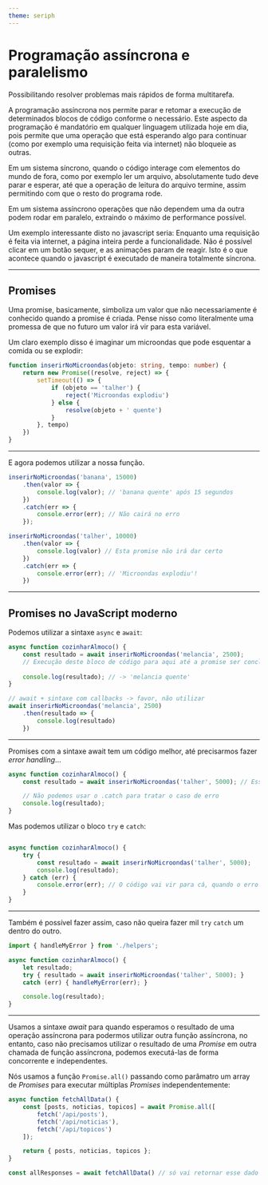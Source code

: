 ```yaml
---
theme: seriph
---
```


# Programação assíncrona e paralelismo
Possibilitando resolver problemas mais rápidos de forma multitarefa.

A programação assíncrona nos permite parar e retomar a execução de determinados blocos de código conforme o necessário.
Este aspecto da programação é mandatório em qualquer linguagem utilizada hoje em dia, pois permite que uma operação que está
esperando algo para continuar (como por exemplo uma requisição feita via internet) não bloqueie as outras. 

Em um sistema síncrono, quando o código interage com elementos do mundo de fora, como por exemplo ler um arquivo,
absolutamente tudo deve parar e esperar, até que a operação de leitura do arquivo termine, assim permitindo com que o resto do programa
rode.

Em um sistema assíncrono operações que não dependem uma da outra podem rodar em paralelo, extraindo o máximo de performance possível.

Um exemplo interessante disto no javascript seria:
Enquanto uma requisição é feita via internet, a página inteira perde a funcionalidade. Não é possível clicar em um botão sequer, e as
animações param de reagir. Isto é o que acontece quando o javascript é executado de maneira totalmente síncrona.

---

 ## Promises

Uma promise, basicamente, simboliza um valor que não necessariamente é conhecido quando a promise é criada.
Pense nisso como literalmente uma promessa de que no futuro um valor irá vir para esta variável.

Um claro exemplo disso é imaginar um microondas que pode esquentar a comida ou se explodir:

```ts
function inserirNoMicroondas(objeto: string, tempo: number) {
    return new Promise((resolve, reject) => {
        setTimeout(() => {
            if (objeto == 'talher') {
                reject('Microondas explodiu')
            } else {
                resolve(objeto + ' quente')
            }
        }, tempo)
    })
}
```

---

E agora podemos utilizar a nossa função.

```ts
inserirNoMicroondas('banana', 15000)
    .then(valor => {
        console.log(valor); // 'banana quente' após 15 segundos
    })
    .catch(err => {
        console.error(err); // Não cairá no erro
    });

inserirNoMicroondas('talher', 10000)
    .then(valor => {
        console.log(valor) // Esta promise não irá dar certo
    })
    .catch(err => {
        console.error(err); // 'Microondas explodiu'!
    })
```

---

## Promises no JavaScript moderno

Podemos utilizar a sintaxe `async` e `await`:

```ts
async function cozinharAlmoco() {
    const resultado = await inserirNoMicroondas('melancia', 2500);
    // Execução deste bloco de código para aqui até a promise ser concluída
    
    console.log(resultado); // -> 'melancia quente'
}

// await + sintaxe com callbacks -> favor, não utilizar
await inserirNoMicroondas('melancia', 2500)
    .then(resultado => {
        console.log(resultado)
    })
```
---

Promises com a sintaxe await tem um código melhor, até precisarmos fazer *error handling*...

```ts
async function cozinharAlmoco() {
    const resultado = await inserirNoMicroondas('talher', 5000); // Esse código vai explodir

    // Não podemos usar o .catch para tratar o caso de erro
    console.log(resultado);
}
```

Mas podemos utilizar o bloco `try` e `catch`:

```ts

async function cozinharAlmoco() {
    try {
        const resultado = await inserirNoMicroondas('talher', 5000);
        console.log(resultado);
    } catch (err) {
        console.error(err); // O código vai vir para cá, quando o erro estourar
    }
}
```

---

Também é possível fazer assim, caso não queira fazer mil `try` `catch` um dentro do outro.

```ts
import { handleMyError } from './helpers';

async function cozinharAlmoco() {
    let resultado;
    try { resultado = await inserirNoMicroondas('talher', 5000); } 
    catch (err) { handleMyError(err); }

    console.log(resultado);
}
```

---

Usamos a sintaxe *await* para quando esperamos o resultado de uma operação assíncrona para podermos utilizar outra função assíncrona, no entanto, caso não precisamos utilizar o resultado de uma *Promise* em outra chamada de função assíncrona, podemos executá-las de forma concorrente e independentes.

Nós usamos a função `Promise.all()` passando como parâmatro um array de *Promises* para executar múltiplas *Promises* independentemente:

```ts
async function fetchAllData() {
    const [posts, noticias, topicos] = await Promise.all([
        fetch('/api/posts'),
        fetch('/api/noticias'),
        fetch('/api/topicos')
    ]);

    return { posts, noticias, topicos };
}

const allResponses = await fetchAllData() // só vai retornar esse dado quando todas as 3 promises serem resolvidas
```
